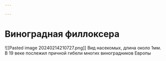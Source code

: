 ```yaml
---

---
```

# Виноградная филлоксера
![[Pasted image 20240214210727.png]]
Вид насекомых, длина около 1мм.
В 19 веке послежил причной гибели многих виноградников Европы